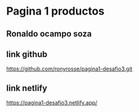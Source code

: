 # Pagina 1 productos

## Ronaldo ocampo soza

## link github

https://github.com/ronyrosse/pagina1-desafio3.git

## link netlify

https://pagina1-desafio3.netlify.app/